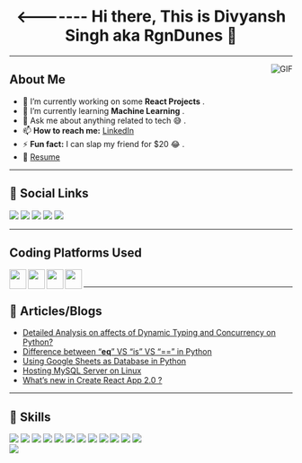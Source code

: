 <h1 align="center"><------- Hi there, This is Divyansh Singh aka RgnDunes 👋 </h1>
<hr>

<img align="right" alt="GIF" src="https://github-readme-stats.vercel.app/api?username=RgnDunes&&show_icons=true&title_color=ffffff&icon_color=bb2acf&text_color=daf7dc&bg_color=151515"/>

## About Me

- 🔭 I’m currently working on some <b>React Projects</b> .
- 🌱 I’m currently learning <b>Machine Learning</b> .
- 💬 Ask me about anything related to tech :sweat_smile: .
- 📫 <b>How to reach me:</b> [LinkedIn](https://www.linkedin.com/in/divyansh-singh-8137201a2/)
- ⚡ <b>Fun fact:</b> I can slap my friend for \$20 :joy: .
- :page_facing_up: [Resume](https://drive.google.com/file/d/1oB9K9i5LtQwYWF6tV1pgWAR8bhCvDNVk/view?usp=sharing)

<hr>

## :two_men_holding_hands: Social Links
<a href="https://www.linkedin.com/in/divyansh-singh-8137201a2/"><img src="https://img.shields.io/badge/linkedin-%230077B5.svg?&style=for-the-badge&logo=linkedin&logoColor=white"></a>
<a href="https://www.facebook.com/profile.php?id=100026357103811"><img src="https://img.shields.io/badge/facebook-%231877F2.svg?&style=for-the-badge&logo=facebook&logoColor=white"></a>
<a href="https://www.instagram.com/rgndunes/?hl=en"><img src="https://img.shields.io/badge/instagram-%23E4405F.svg?&style=for-the-badge&logo=instagram&logoColor=white"></a>
<a href="https://twitter.com/RgnDunes"><img src="https://img.shields.io/badge/twitter-%231DA1F2.svg?&style=for-the-badge&logo=twitter&logoColor=white"></a>
<a href="https://github.com/RgnDunes"><img src="https://img.shields.io/badge/github-%23100000.svg?&style=for-the-badge&logo=github&logoColor=white"></a>

<hr>

## Coding Platforms Used
<a href="https://www.codechef.com/users/tachanka"><img align="left" src="https://cdn.jsdelivr.net/npm/simple-icons@3.12.2/icons/codechef.svg" width="30px" height="35px"></a>
<a href="https://www.hackerearth.com/@divyansh394"><img align="left" src="https://cdn.jsdelivr.net/npm/simple-icons@3.12.2/icons/hackerearth.svg" width="30px" height="35px"></a>
<a href="https://www.hackerrank.com/rgn_dunes"><img align="left" src="https://cdn.jsdelivr.net/npm/simple-icons@3.12.2/icons/hackerrank.svg" width="30px" height="35px"></a>
<a href="https://codeforces.com/profile/divyansh394"><img align="left" src="https://cdn.jsdelivr.net/npm/simple-icons@3.12.2/icons/codeforces.svg" width="30px" height="35px"></a><br>

<hr>

## :newspaper: Articles/Blogs
 - [Detailed Analysis on affects of Dynamic Typing and Concurrency on Python?](https://www.geeksforgeeks.org/detailed-analysis-on-affects-of-dynamic-typing-and-concurrency-on-python/)
 - [Difference between “__eq__” VS “is” VS “==” in Python](https://www.geeksforgeeks.org/difference-between-__eq__-vs-is-vs-in-python/)
 - [Using Google Sheets as Database in Python](https://www.geeksforgeeks.org/using-google-sheets-as-database-in-python/)
 - [Hosting MySQL Server on Linux](https://www.geeksforgeeks.org/hosting-mysql-server-on-linux/)
 - [What’s new in Create React App 2.0 ?](https://www.geeksforgeeks.org/whats-new-in-create-react-app-2-0/)
 
 <hr>

## :rocket: Skills
<code><img src="https://img.shields.io/badge/c%20sharp-%23239120.svg?&style=flat-square&logo=c%20sharp&logoColor=white"></code>
<code><img src="https://img.shields.io/badge/python-%233776AB.svg?&style=flat-square&logo=python&logoColor=white"></code>
<code><img src="https://img.shields.io/badge/html-%23239120.svg?&style=flat-square&logo=html5&logoColor=white"></code>
<code><img src="https://img.shields.io/badge/css-%23239120.svg?&style=flat-square&logo=css3&logoColor=white"></code>
<code><img src="https://img.shields.io/badge/javascript-%23F7DF1E.svg?&style=flat-square&logo=javascript&logoColor=black&labelColor=black"></code>
<code><img src="https://img.shields.io/badge/c%20-%2300599C.svg?&style=for-the-badge&logo=c&logoColor=white"></code>
<code><img src="https://img.shields.io/badge/c++%20-%2300599C.svg?&style=for-the-badge&logo=c%2B%2B&logoColor=white"></code>
<code><img src="https://img.shields.io/badge/react%20-%2320232a.svg?&style=for-the-badge&logo=react&logoColor=%2361DAFB"></code>
<code><img src="https://img.shields.io/badge/bootstrap%20-%23563D7C.svg?&style=for-the-badge&logo=bootstrap&logoColor=white"></code>
<code><img src="https://img.shields.io/badge/material%20ui%20-%230081CB.svg?&style=for-the-badge&logo=material-ui&logoColor=white"></code>
<code><img src="https://img.shields.io/badge/redux%20-%23593d88.svg?&style=for-the-badge&logo=redux&logoColor=white"></code>
<code><code><img src="https://img.shields.io/badge/flask%20-%23000.svg?&style=for-the-badge&logo=flask&logoColor=white"></code>
<code><img src="https://img.shields.io/badge/sqlite-%2307405e.svg?&style=for-the-badge&logo=sqlite&logoColor=white"></code>
